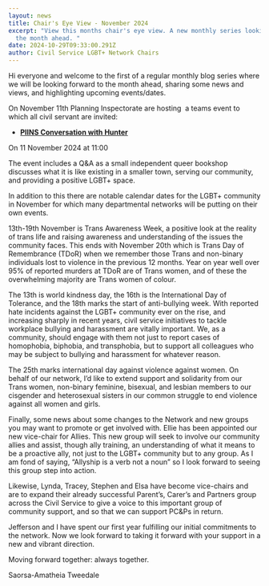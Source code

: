 ```yaml
---
layout: news
title: Chair's Eye View - November 2024
excerpt: "View this months chair's eye view. A new monthly series looking into
  the month ahead. "
date: 2024-10-29T09:33:00.291Z
author: Civil Service LGBT+ Network Chairs
---
```

Hi everyone and welcome to the first of a regular monthly blog series where we will be looking forward to the month ahead, sharing some news and views, and highlighting upcoming events/dates.

On November 11th Planning Inspectorate are hosting  a teams event to which all civil servant are invited:

* **[PIINS Conversation with Hunter](https://www.civilservice.lgbt/event/2024-10-25-piins-conversation-with-hunter/ "Read PIINS Conversation with Hunter")**

On 11 November 2024 at 11:00

The event includes a Q&A as a small independent queer bookshop discusses what it is like existing in a smaller town, serving our community, and providing a positive LGBT+ space.

In addition to this there are notable calendar dates for the LGBT+ community in November for which many departmental networks will be putting on their own events.

13th-19th November is Trans Awareness Week, a positive look at the reality of trans life and raising awareness and understanding of the issues the community faces. This ends with November 20th which is Trans Day of Remembrance (TDoR) when we remember those Trans and non-binary individuals lost to violence in the previous 12 months. Year on year well over 95% of reported murders at TDoR are of Trans women, and of these the overwhelming majority are Trans women of colour.

The 13th is world kindness day, the 16th is the International Day of Tolerance, and the 18th marks the start of anti-bullying week. With reported hate incidents against the LGBT+ community ever on the rise, and increasing sharply in recent years, civil service initiatives to tackle workplace bullying and harassment are vitally important. We, as a community, should engage with them not just to report cases of homophobia, biphobia, and transphobia, but to support all colleagues who may be subject to bullying and harassment for whatever reason. 

The 25th marks international day against violence against women. On behalf of our network, I’d like to extend support and solidarity from our Trans women, non-binary feminine, bisexual, and lesbian members to our cisgender and heterosexual sisters in our common struggle to end violence against all women and girls.

Finally, some news about some changes to the Network and new groups you may want to promote or get involved with. Ellie has been appointed our new vice-chair for Allies. This new group will seek to involve our community allies and assist, though ally training, an understanding of what it means to be a proactive ally, not just to the LGBT+ community but to any group. As I am fond of saying, “Allyship is a verb not a noun” so I look forward to seeing this group step into action.

Likewise, Lynda, Tracey, Stephen and Elsa have become vice-chairs and are to expand their already successful Parent’s, Carer’s and Partners group across the Civil Service to give a voice to this important group of community support, and so that we can support PC&Ps in return.

Jefferson and I have spent our first year fulfilling our initial commitments to the network. Now we look forward to taking it forward with your support in a new and vibrant direction.

Moving forward together: always together.

Saorsa-Amatheia Tweedale